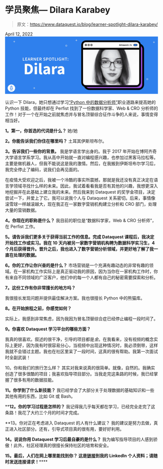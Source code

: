 # 学员聚焦— Dilara Karabey

> 原文：<https://www.dataquest.io/blog/learner-spotlight-dilara-karabey/>

April 12, 2022![Learner Spotlight — Dilara Karabey](img/34de40ead7f4f22b7f86e850791711b6.png)

认识一下 Dilara，她只想通过学习[“Python 中的数据分析师”](https://www.dataquest.io/path/data-analyst/)职业道路来提高她的 Python 技能，但最终却在 Perfist 找到了一份数据科学家、Web & CRO 分析师的工作！对于一个在开始之前就焦虑并与冒名顶替综合征作斗争的人来说，事情变得相当好。

**1。第一，你首选的代词是什么？**
她/她

**2。你能告诉我们你住在哪里吗？**
土耳其伊斯坦布尔。

**3。告诉我们一些你的背景。**
我是学语言学出身的。我于 2017 年开始在博阿齐奇大学语言学系学习。我从高中开始就一直对编程感兴趣，也参加过黑客马拉松等。主要是做机器人，但我不能说这是我的激情。然后，在我搬到伊斯坦布尔学习后，我完全停止了编码，说我们会再见面的。

在疫情大受欢迎之后，我被一个冷酷的事实所震撼，那就是我还没有真正决定在语言学领域寻找什么样的未来。因此，我试着看看我是否有其他的兴趣，我想更深入地挖掘并在此基础上建立我的未来。然后我来到 Dataquest 的奖学金项目，决定尝试一下，并爱上了它。我可以说我个人与 Dataquest 关系密切。后来，事情像滚雪球一样越滚越大，现在我正在一家数字营销机构建立分析和 CRO 部门，处理大量的营销数据。

**4。你现在的职称是什么？**
我目前的职位是“数据科学家，Web & CRO 分析师”，在 Perfist 工作。

**5。请告诉我们更多关于获得当前工作的信息。完成 Dataquest 课程后，我决定开始找工作或实习。我在 10 天内被另一家数字营销机构聘为数据科学实习生，4 个月后获得晋升。晋升之后，我也进入了数字营销分析领域，并更好地了解了我一直在处理的数据。**

**6。你的工作让你兴奋的是什么？**
市场营销是一个充满有趣动态的非常有趣的领域。在一家机构工作实际上是真正驱动我的原因，因为当你在一家机构工作时，你有来自不同领域的广泛客户，他们中的每一个人都有自己的秘密需要探索和分析。

**7。这份工作有你非常擅长的地方吗？**

我很擅长发现问题并提供最佳解决方案。我也很擅长 Python 中的熊猫库。

**8。在开始旅程之前，你感觉如何？**

实际上，我感到非常焦虑，因为我因为冒名顶替综合症已经停止编程一段时间了。

**9。你喜欢 Dataquest 学习平台的哪些方面？**

我真的很喜欢。叙述的很干净，引导的项目都是*金*。在我看来，没有视频的概念实际上更好，因为我有时很容易分心，当视频中出现这种情况时，我必须倒带，这样我就不会错过主题。我也在社区里呆了一段时间，这真的很有帮助。我第一次面试时全副武装！

10。你和我们的旅行怎么样？
其实对我来说真的很简单。就像，自然的。我确实创造了很多很酷的项目；我喜欢指导项目部分。当我走完这条路的时候，我已经掌握了很多有用的数据技能。

**11。你学到了什么新技能？**
我已经学会了大部分关于处理数据的基础知识和一些其他有用的东西，比如 Git 或 Bash。

 ****12。你的学习过程是怎样的？**
我记得我几乎每天都在学习，已经完全走完了这条路！我花了大约三个月的时间才完成。

 **13。你对正在考虑进入 Dataquest 的人有什么建议？
我的建议是努力去做，真正进入社区部分。还有，引导式项目真的很有用，要好好利用。

**14。说说你用 Dataquest 学习后最自豪的是什么？**
我为编写指导项目的人感到骄傲！此外，社区经理真的很擅长保持社区的培育和安全。

 **15。最后，人们在网上哪里能找到你？
这是[链接](https://www.linkedin.com/in/dilara-karabey/)到我的 LinkedIn 个人资料；请随时发送连接请求！******